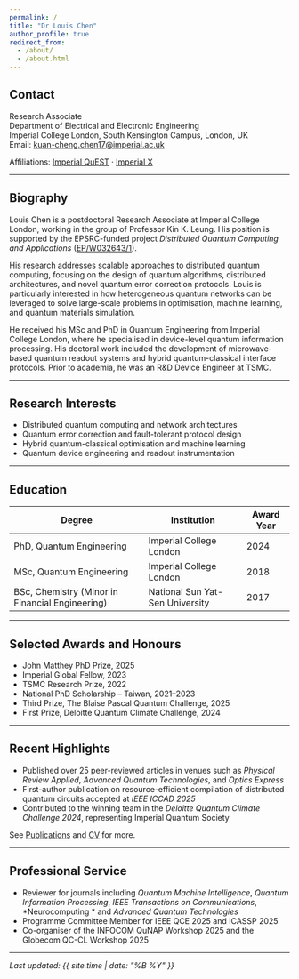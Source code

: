 ```yaml
---
permalink: /
title: "Dr Louis Chen"
author_profile: true
redirect_from:
  - /about/
  - /about.html
---
```


## Contact

Research Associate  
Department of Electrical and Electronic Engineering  
Imperial College London, South Kensington Campus, London, UK  
Email: kuan-cheng.chen17@imperial.ac.uk

Affiliations: [Imperial QuEST](https://www.imperial.ac.uk/quantum-engineering-science-technology/) · [Imperial X](https://ix.imperial.ac.uk/)

---

## Biography

Louis Chen is a postdoctoral Research Associate at Imperial College London, working in the group of Professor Kin K. Leung. His position is supported by the EPSRC-funded project *Distributed Quantum Computing and Applications* ([EP/W032643/1](https://gtr.ukri.org/projects?ref=EP%2FW032643%2F1)).

His research addresses scalable approaches to distributed quantum computing, focusing on the design of quantum algorithms, distributed architectures, and novel quantum error correction protocols. Louis is particularly interested in how heterogeneous quantum networks can be leveraged to solve large-scale problems in optimisation, machine learning, and quantum materials simulation.

He received his MSc and PhD in Quantum Engineering from Imperial College London, where he specialised in device-level quantum information processing. His doctoral work included the development of microwave-based quantum readout systems and hybrid quantum-classical interface protocols. Prior to academia, he was an R&D Device Engineer at TSMC.

---

## Research Interests

- Distributed quantum computing and network architectures  
- Quantum error correction and fault-tolerant protocol design  
- Hybrid quantum-classical optimisation and machine learning  
- Quantum device engineering and readout instrumentation

---

## Education

| Degree | Institution | Award Year |
|--------|-------------|------|
| PhD, Quantum Engineering | Imperial College London | 2024 |
| MSc, Quantum Engineering | Imperial College London | 2018 |
| BSc, Chemistry (Minor in Financial Engineering) | National Sun Yat-Sen University | 2017 |

---

## Selected Awards and Honours

- John Matthey PhD Prize, 2025  
- Imperial Global Fellow, 2023  
- TSMC Research Prize, 2022  
- National PhD Scholarship – Taiwan, 2021–2023
- Third Prize, The Blaise Pascal Quantum Challenge, 2025
- First Prize, Deloitte Quantum Climate Challenge, 2024

---

## Recent Highlights

- Published over 25 peer-reviewed articles in venues such as *Physical Review Applied*, *Advanced Quantum Technologies*, and *Optics Express*  
- First-author publication on resource-efficient compilation of distributed quantum circuits accepted at *IEEE ICCAD 2025*  
- Contributed to the winning team in the *Deloitte Quantum Climate Challenge 2024*, representing Imperial Quantum Society

See [Publications](/publications/) and [CV](/cv/) for more.

---

## Professional Service

- Reviewer for journals including *Quantum Machine Intelligence*, *Quantum Information Processing*, *IEEE Transactions on Communications*, *Neurocomputing * and *Advanced Quantum Technologies*  
- Programme Committee Member for IEEE QCE 2025 and ICASSP 2025  
- Co-organiser of the INFOCOM QuNAP Workshop 2025 and the Globecom QC-CL Workshop 2025

---

_Last updated: {{ site.time | date: "%B %Y" }}_
